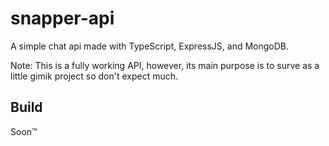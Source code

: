 # snapper-api

A simple chat api made with TypeScript, ExpressJS, and MongoDB.

Note: This is a fully working API, however, its main purpose is to surve as a little gimik project so don't expect much.

## Build
Soon:tm:
